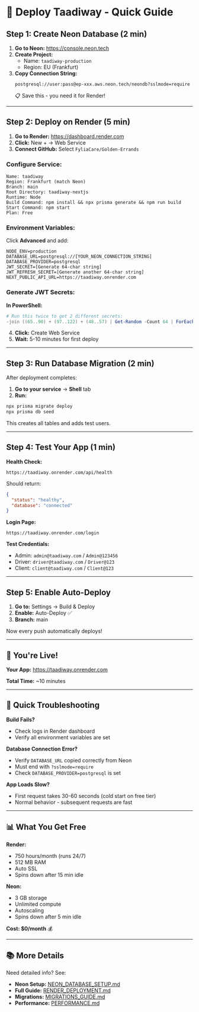 # 🚀 Deploy Taadiway - Quick Guide

## Step 1: Create Neon Database (2 min)

1. **Go to Neon:** https://console.neon.tech
2. **Create Project:**
   - Name: `taadiway-production`
   - Region: EU (Frankfurt)
3. **Copy Connection String:** 
   ```
   postgresql://user:pass@ep-xxx.aws.neon.tech/neondb?sslmode=require
   ```
   📋 Save this - you need it for Render!

---

## Step 2: Deploy on Render (5 min)

1. **Go to Render:** https://dashboard.render.com
2. **Click:** New + → Web Service
3. **Connect GitHub:** Select `FyliaCare/Golden-Errands`

### Configure Service:
```
Name: taadiway
Region: Frankfurt (match Neon)
Branch: main
Root Directory: taadiway-nextjs
Runtime: Node
Build Command: npm install && npx prisma generate && npm run build
Start Command: npm start
Plan: Free
```

### Environment Variables:
Click **Advanced** and add:

```env
NODE_ENV=production
DATABASE_URL=postgresql://[YOUR_NEON_CONNECTION_STRING]
DATABASE_PROVIDER=postgresql
JWT_SECRET=[Generate 64-char string]
JWT_REFRESH_SECRET=[Generate another 64-char string]
NEXT_PUBLIC_API_URL=https://taadiway.onrender.com
```

### Generate JWT Secrets:
**In PowerShell:**
```powershell
# Run this twice to get 2 different secrets:
-join ((65..90) + (97..122) + (48..57) | Get-Random -Count 64 | ForEach-Object {[char]$_})
```

4. **Click:** Create Web Service
5. **Wait:** 5-10 minutes for first deploy

---

## Step 3: Run Database Migration (2 min)

After deployment completes:

1. **Go to your service** → **Shell** tab
2. **Run:**
```bash
npx prisma migrate deploy
npx prisma db seed
```

This creates all tables and adds test users.

---

## Step 4: Test Your App (1 min)

**Health Check:**
```
https://taadiway.onrender.com/api/health
```

Should return:
```json
{
  "status": "healthy",
  "database": "connected"
}
```

**Login Page:**
```
https://taadiway.onrender.com/login
```

**Test Credentials:**
- Admin: `admin@taadiway.com` / `Admin@123456`
- Driver: `driver@taadiway.com` / `Driver@123`
- Client: `client@taadiway.com` / `Client@123`

---

## Step 5: Enable Auto-Deploy

1. **Go to:** Settings → Build & Deploy
2. **Enable:** Auto-Deploy ✅
3. **Branch:** main

Now every push automatically deploys!

---

## 🎉 You're Live!

**Your App:** https://taadiway.onrender.com

**Total Time:** ~10 minutes

---

## 🚨 Quick Troubleshooting

**Build Fails?**
- Check logs in Render dashboard
- Verify all environment variables are set

**Database Connection Error?**
- Verify `DATABASE_URL` copied correctly from Neon
- Must end with `?sslmode=require`
- Check `DATABASE_PROVIDER=postgresql` is set

**App Loads Slow?**
- First request takes 30-60 seconds (cold start on free tier)
- Normal behavior - subsequent requests are fast

---

## 📊 What You Get Free

**Render:**
- 750 hours/month (runs 24/7)
- 512 MB RAM
- Auto SSL
- Spins down after 15 min idle

**Neon:**
- 3 GB storage
- Unlimited compute
- Autoscaling
- Spins down after 5 min idle

**Cost: $0/month** 💰

---

## 📚 More Details

Need detailed info? See:
- **Neon Setup:** [NEON_DATABASE_SETUP.md](./NEON_DATABASE_SETUP.md)
- **Full Guide:** [RENDER_DEPLOYMENT.md](./RENDER_DEPLOYMENT.md)
- **Migrations:** [MIGRATIONS_GUIDE.md](./MIGRATIONS_GUIDE.md)
- **Performance:** [PERFORMANCE.md](./PERFORMANCE.md)
